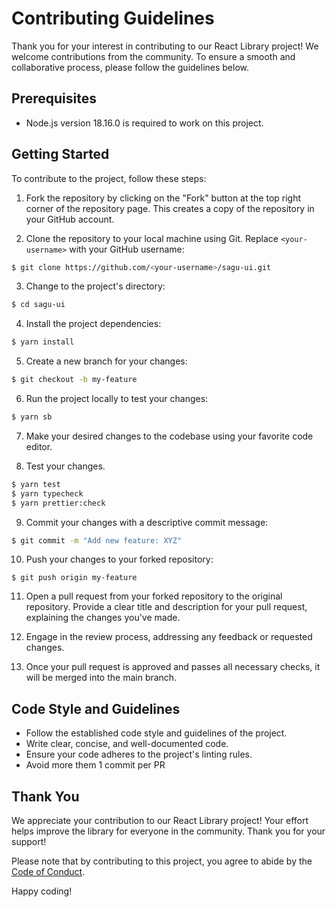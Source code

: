 # Contributing Guidelines

Thank you for your interest in contributing to our React Library project! We welcome contributions from the community. To ensure a smooth and collaborative process, please follow the guidelines below.

## Prerequisites

- Node.js version 18.16.0 is required to work on this project.

## Getting Started

To contribute to the project, follow these steps:

1. Fork the repository by clicking on the "Fork" button at the top right corner of the repository page. This creates a copy of the repository in your GitHub account.

2. Clone the repository to your local machine using Git. Replace `<your-username>` with your GitHub username:

```bash
$ git clone https://github.com/<your-username>/sagu-ui.git
```

3. Change to the project's directory:

```bash
$ cd sagu-ui
```

4. Install the project dependencies:

```bash
$ yarn install
```

5. Create a new branch for your changes:

```bash
$ git checkout -b my-feature
```

6. Run the project locally to test your changes:

```bash
$ yarn sb
```

7. Make your desired changes to the codebase using your favorite code editor.

8. Test your changes.

```bash
$ yarn test
$ yarn typecheck
$ yarn prettier:check
```

9. Commit your changes with a descriptive commit message:

```bash
$ git commit -m "Add new feature: XYZ"
```

10. Push your changes to your forked repository:

```
$ git push origin my-feature
```

11. Open a pull request from your forked repository to the original repository. Provide a clear title and description for your pull request, explaining the changes you've made.

12. Engage in the review process, addressing any feedback or requested changes.

13. Once your pull request is approved and passes all necessary checks, it will be merged into the main branch.

## Code Style and Guidelines

- Follow the established code style and guidelines of the project.
- Write clear, concise, and well-documented code.
- Ensure your code adheres to the project's linting rules.
- Avoid more them 1 commit per PR

## Thank You

We appreciate your contribution to our React Library project! Your effort helps improve the library for everyone in the community. Thank you for your support!

Please note that by contributing to this project, you agree to abide by the [Code of Conduct](https://github.com/vczb/sagu-ui/blob/main/CODE_OF_CONDUCT.md).

Happy coding!
